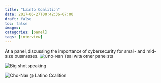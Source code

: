 ```yaml
---
title: "Lainto Coalition"
date: 2017-06-27T00:42:36-07:00
draft: false
toc: false
images:
categories: [panel]
tags: [interview]
---
```


At a panel, discussing the importance of cybersecurity for small- and mid-size businesses.
![Cho-Nan Tsai with other panelists](/img/talks/cybersecurity-panel1.jpg)

![Big shot speaking](/img/talks/cybersecurity-panel2.jpg)

![Cho-Nan @ Latino Coalition](/img/talks/latinocoalition.jpg)
